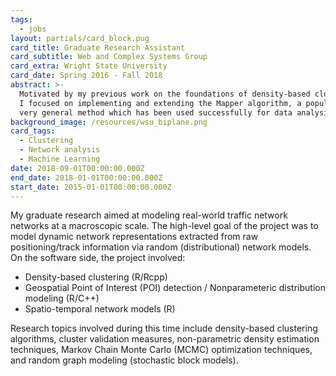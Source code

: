 ```yaml
---
tags:
  - jobs
layout: partials/card_block.pug
card_title: Graduate Research Assistant
card_subtitle: Web and Complex Systems Group
card_extra: Wright State University
card_date: Spring 2016 - Fall 2018
abstract: >-
  Motivated by my previous work on the foundations of density-based clustering,
  I focused on implementing and extending the Mapper algorithm, a popular and
  very general method which has been used successfully for data analysis.
background_image: /resources/wsu_biplane.png
card_tags:
  - Clustering
  - Network analysis
  - Machine Learning
date: 2018-09-01T00:00:00.000Z
end_date: 2018-01-01T00:00:00.000Z
start_date: 2015-01-01T00:00:00.000Z
---
```


My graduate research aimed at modeling real-world traffic network
networks at a macroscopic scale. The high-level goal of the project was
to model dynamic network representations extracted from raw
positioning/track information via random (distributional) network
models. On the software side, the project involved:

<div class="p-2 overflow-auto px-4 py-2 bg-white-100">

<div class="bullet_list ml-2 mt-1 lisc-desc space-y-2 prose-md"
style="list-style-type: disc !important;">

- Density-based clustering (R/Rcpp)
- Geospatial Point of Interest (POI) detection / Nonparameteric
  distribution modeling (R/C++)
- Spatio-temporal network models (R)

</div>

</div>

Research topics involved during this time include density-based
clustering algorithms, cluster validation measures, non-parametric
density estimation techniques, Markov Chain Monte Carlo (MCMC)
optimization techniques, and random graph modeling (stochastic block
models).
